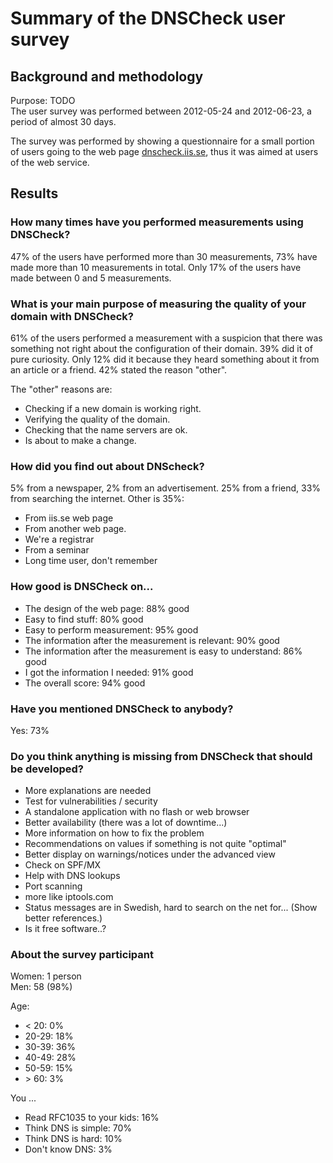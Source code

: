Summary of the DNSCheck user survey
===================================

Background and methodology
--------------------------
Purpose: TODO  
The user survey was performed between 2012-05-24 and 2012-06-23, a period of almost 30 days.

The survey was performed by showing a questionnaire for a small portion of users going to the web page [dnscheck.iis.se](http://dnscheck.iis.se/), thus it was aimed at users of the web service.

Results
-------

### How many times have you performed measurements using DNSCheck?
47% of the users have performed more than 30 measurements, 73% have made more than 10 measurements in total. Only 17% of the users have made between 0 and 5 measurements.

### What is your main purpose of measuring the quality of your domain with DNSCheck?
61% of the users performed a measurement with a suspicion that there was something not right about the configuration of their domain. 39% did it of pure curiosity. Only 12% did it because they heard something about it from an article or a friend. 42% stated the reason "other".

The "other" reasons are:

  * Checking if a new domain is working right.
  * Verifying the quality of the domain.
  * Checking that the name servers are ok.
  * Is about to make a change.

### How did you find out about DNScheck?
5% from a newspaper, 2% from an advertisement. 25% from a friend, 33% from searching the internet. Other is 35%:

  * From iis.se web page
  * From another web page.
  * We're a registrar
  * From a seminar
  * Long time user, don't remember

### How good is DNSCheck on...
  * The design of the web page: 88% good
  * Easy to find stuff: 80% good
  * Easy to perform measurement: 95% good
  * The information after the measurement is relevant: 90% good
  * The information after the measurement is easy to understand: 86% good
  * I got the information I needed: 91% good
  * The overall score: 94% good

### Have you mentioned DNSCheck to anybody?
Yes: 73%

### Do you think anything is missing from DNSCheck that should be developed?
  * More explanations are needed
  * Test for vulnerabilities / security
  * A standalone application with no flash or web browser
  * Better availability (there was a lot of downtime...)
  * More information on how to fix the problem
  * Recommendations on values if something is not quite "optimal"
  * Better display on warnings/notices under the advanced view
  * Check on SPF/MX
  * Help with DNS lookups
  * Port scanning
  * more like iptools.com
  * Status messages are in Swedish, hard to search on the net for... (Show better references.)
  * Is it free software..?

### About the survey participant
Women: 1 person  
Men: 58 (98%)  

Age:

  * < 20: 0% 
  * 20-29: 18%
  * 30-39: 36%
  * 40-49: 28%
  * 50-59: 15%
  * \> 60: 3%

You ...

  * Read RFC1035 to your kids: 16%
  * Think DNS is simple: 70%
  * Think DNS is hard: 10%
  * Don't know DNS: 3%
